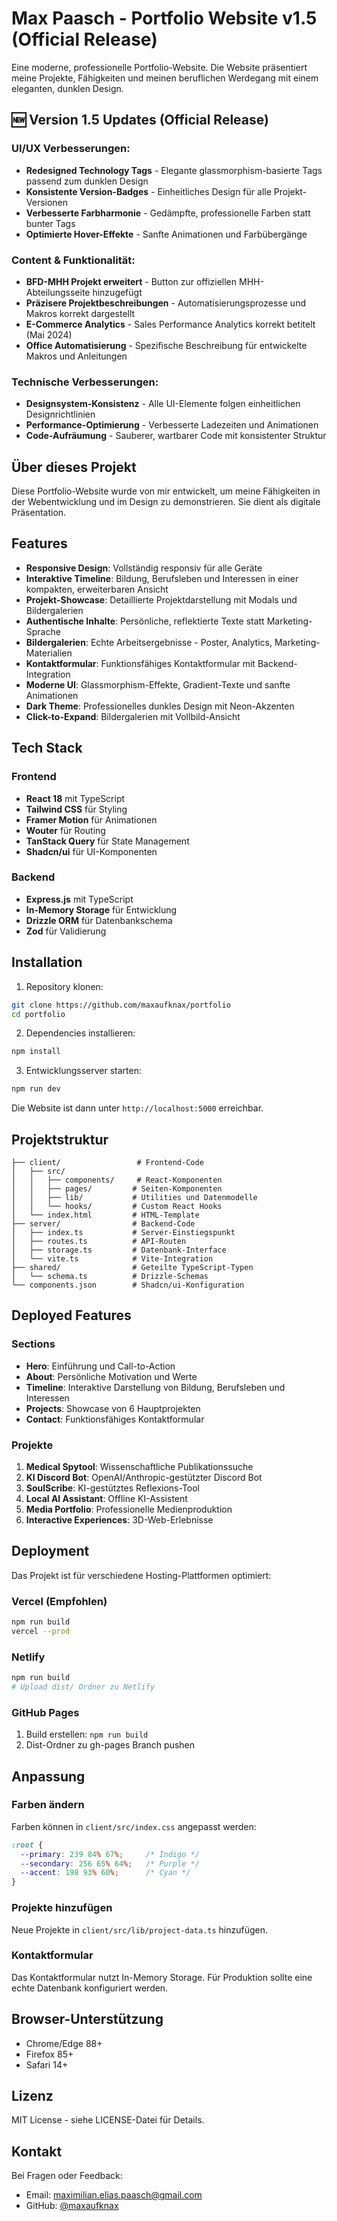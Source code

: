 # Max Paasch - Portfolio Website v1.5 (Official Release)

Eine moderne, professionelle Portfolio-Website. Die Website präsentiert meine Projekte, Fähigkeiten und meinen beruflichen Werdegang mit einem eleganten, dunklen Design.

## 🆕 Version 1.5 Updates (Official Release)

### UI/UX Verbesserungen:
- **Redesigned Technology Tags** - Elegante glassmorphism-basierte Tags passend zum dunklen Design
- **Konsistente Version-Badges** - Einheitliches Design für alle Projekt-Versionen
- **Verbesserte Farbharmonie** - Gedämpfte, professionelle Farben statt bunter Tags
- **Optimierte Hover-Effekte** - Sanfte Animationen und Farbübergänge

### Content & Funktionalität:
- **BFD-MHH Projekt erweitert** - Button zur offiziellen MHH-Abteilungsseite hinzugefügt
- **Präzisere Projektbeschreibungen** - Automatisierungsprozesse und Makros korrekt dargestellt
- **E-Commerce Analytics** - Sales Performance Analytics korrekt betitelt (Mai 2024)
- **Office Automatisierung** - Spezifische Beschreibung für entwickelte Makros und Anleitungen

### Technische Verbesserungen:
- **Designsystem-Konsistenz** - Alle UI-Elemente folgen einheitlichen Designrichtlinien
- **Performance-Optimierung** - Verbesserte Ladezeiten und Animationen
- **Code-Aufräumung** - Sauberer, wartbarer Code mit konsistenter Struktur

## Über dieses Projekt

Diese Portfolio-Website wurde von mir entwickelt, um meine Fähigkeiten in der Webentwicklung und im Design zu demonstrieren. Sie dient als digitale Präsentation.

## Features

- **Responsive Design**: Vollständig responsiv für alle Geräte
- **Interaktive Timeline**: Bildung, Berufsleben und Interessen in einer kompakten, erweiterbaren Ansicht
- **Projekt-Showcase**: Detaillierte Projektdarstellung mit Modals und Bildergalerien
- **Authentische Inhalte**: Persönliche, reflektierte Texte statt Marketing-Sprache
- **Bildergalerien**: Echte Arbeitsergebnisse - Poster, Analytics, Marketing-Materialien
- **Kontaktformular**: Funktionsfähiges Kontaktformular mit Backend-Integration
- **Moderne UI**: Glassmorphism-Effekte, Gradient-Texte und sanfte Animationen
- **Dark Theme**: Professionelles dunkles Design mit Neon-Akzenten
- **Click-to-Expand**: Bildergalerien mit Vollbild-Ansicht

## Tech Stack

### Frontend
- **React 18** mit TypeScript
- **Tailwind CSS** für Styling
- **Framer Motion** für Animationen
- **Wouter** für Routing
- **TanStack Query** für State Management
- **Shadcn/ui** für UI-Komponenten

### Backend
- **Express.js** mit TypeScript
- **In-Memory Storage** für Entwicklung
- **Drizzle ORM** für Datenbankschema
- **Zod** für Validierung

## Installation

1. Repository klonen:
```bash
git clone https://github.com/maxaufknax/portfolio
cd portfolio
```

2. Dependencies installieren:
```bash
npm install
```

3. Entwicklungsserver starten:
```bash
npm run dev
```

Die Website ist dann unter `http://localhost:5000` erreichbar.

## Projektstruktur

```
├── client/                 # Frontend-Code
│   ├── src/
│   │   ├── components/     # React-Komponenten
│   │   ├── pages/         # Seiten-Komponenten
│   │   ├── lib/           # Utilities und Datenmodelle
│   │   └── hooks/         # Custom React Hooks
│   └── index.html         # HTML-Template
├── server/                # Backend-Code
│   ├── index.ts           # Server-Einstiegspunkt
│   ├── routes.ts          # API-Routen
│   ├── storage.ts         # Datenbank-Interface
│   └── vite.ts            # Vite-Integration
├── shared/                # Geteilte TypeScript-Typen
│   └── schema.ts          # Drizzle-Schemas
└── components.json        # Shadcn/ui-Konfiguration
```

## Deployed Features

### Sections
- **Hero**: Einführung und Call-to-Action
- **About**: Persönliche Motivation und Werte
- **Timeline**: Interaktive Darstellung von Bildung, Berufsleben und Interessen
- **Projects**: Showcase von 6 Hauptprojekten
- **Contact**: Funktionsfähiges Kontaktformular

### Projekte
1. **Medical Spytool**: Wissenschaftliche Publikationssuche
2. **KI Discord Bot**: OpenAI/Anthropic-gestützter Discord Bot
3. **SoulScribe**: KI-gestütztes Reflexions-Tool
4. **Local AI Assistant**: Offline KI-Assistent
5. **Media Portfolio**: Professionelle Medienproduktion
6. **Interactive Experiences**: 3D-Web-Erlebnisse

## Deployment

Das Projekt ist für verschiedene Hosting-Plattformen optimiert:

### Vercel (Empfohlen)
```bash
npm run build
vercel --prod
```

### Netlify
```bash
npm run build
# Upload dist/ Ordner zu Netlify
```

### GitHub Pages
1. Build erstellen: `npm run build`
2. Dist-Ordner zu gh-pages Branch pushen

## Anpassung

### Farben ändern
Farben können in `client/src/index.css` angepasst werden:
```css
:root {
  --primary: 239 84% 67%;     /* Indigo */
  --secondary: 256 65% 64%;   /* Purple */
  --accent: 198 93% 60%;      /* Cyan */
}
```

### Projekte hinzufügen
Neue Projekte in `client/src/lib/project-data.ts` hinzufügen.

### Kontaktformular
Das Kontaktformular nutzt In-Memory Storage. Für Produktion sollte eine echte Datenbank konfiguriert werden.

## Browser-Unterstützung

- Chrome/Edge 88+
- Firefox 85+
- Safari 14+

## Lizenz

MIT License - siehe LICENSE-Datei für Details.

## Kontakt

Bei Fragen oder Feedback:
- Email: maximilian.elias.paasch@gmail.com
- GitHub: [@maxaufknax](https://github.com/maxaufknax)
